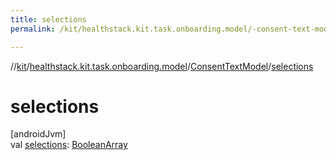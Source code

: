 ```yaml
---
title: selections
permalink: /kit/healthstack.kit.task.onboarding.model/-consent-text-model/selections.html

---
```

//[kit](/kit.html)/[healthstack.kit.task.onboarding.model](../index.html)/[ConsentTextModel](index.html)/[selections](selections.html)



# selections



[androidJvm]\
val [selections](selections.html): [BooleanArray](https://kotlinlang.org/api/latest/jvm/stdlib/kotlin/-boolean-array/index.html)




